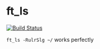 # ft_ls

[![Build Status](https://travis-ci.org/hugohow/ft_ls.svg?branch=master)](https://travis-ci.org/hugohow/ft_ls)

`ft_ls -RulrSlg ~/` works perfectly
